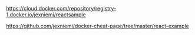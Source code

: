 https://cloud.docker.com/repository/registry-1.docker.io/jexniemi/reactsample

https://github.com/jexniemi/docker-cheat-page/tree/master/react-example